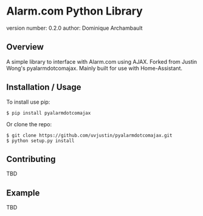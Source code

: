 Alarm.com Python Library
===============================

version number: 0.2.0
author: Dominique Archambault

Overview
--------

A simple library to interface with Alarm.com using AJAX.
Forked from Justin Wong's pyalarmdotcomajax. Mainly built for use with Home-Assistant.

Installation / Usage
--------------------

To install use pip:

    $ pip install pyalarmdotcomajax


Or clone the repo:

    $ git clone https://github.com/uvjustin/pyalarmdotcomajax.git
    $ python setup.py install
    
Contributing
------------

TBD

Example
-------

TBD

